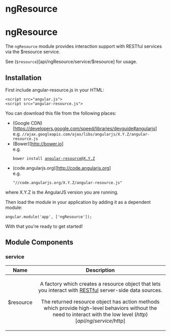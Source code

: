 
# ngResource

# ngResource

The `ngResource` module provides interaction support with RESTful services
via the $resource service.


<div doc-module-components="ngResource"></div>

See (`$resource`)[api/ngResource/service/$resource] for usage.


## Installation

First include angular-resource.js in your HTML:

```
<script src="angular.js">
<script src="angular-resource.js">
```

You can download this file from the following places:

* (Google CDN)[https://developers.google.com/speed/libraries/devguide#angularjs]<br>e.g. <code>//ajax.googleapis.com/ajax/libs/angularjs/X.Y.Z/angular-resource.js</code>
* (Bower)[http://bower.io]<br>e.g. <pre><code>bower install angular-resource@X.Y.Z</code></pre>
* (code.angularjs.org)[http://code.angularjs.org]<br>e.g. <pre><code>&quot;//code.angularjs.org/X.Y.Z/angular-resource.js&quot;</code></pre>

where X.Y.Z is the AngularJS version you are running.

Then load the module in your application by adding it as a dependent module:

```
angular.module('app', ['ngResource']);
```

With that you&apos;re ready to get started!




## Module Components

### service

| Name | Description |
| :--: | :--: |
| $resource | <p>A factory which creates a resource object that lets you interact with <a href="http://en.wikipedia.org/wiki/Representational_State_Transfer">RESTful</a> server-side data sources.</p> <p>The returned resource object has action methods which provide high-level behaviors without the need to interact with the low level ($http)[api/ng/service/$http]</p>  |







